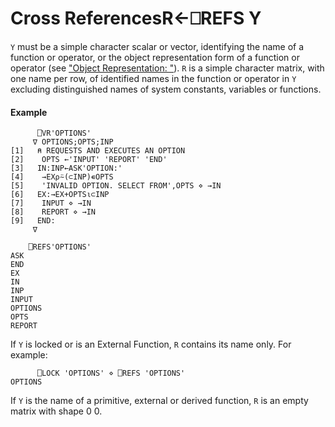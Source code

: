 




<h1 class="heading"><span class="name">Cross References</span><span class="command">R←⎕REFS Y</span></h1>

`Y` must be a simple character scalar or vector, identifying the name of a function or operator, or the object representation form of a function or operator (see ["Object Representation: "](or.md)).  `R` is a simple character matrix, with one name per row, of identified names in the function or operator in `Y` excluding distinguished names of system constants, variables or functions.


#### Example
```apl
      ⎕VR'OPTIONS'
     ∇ OPTIONS;OPTS;INP
[1]   ⍝ REQUESTS AND EXECUTES AN OPTION
[2]    OPTS ←'INPUT' 'REPORT' 'END'
[3]   IN:INP←ASK'OPTION:'
[4]    →EX⍴⍨(⊂INP)∊OPTS
[5]    'INVALID OPTION. SELECT FROM',OPTS ⋄ →IN
[6]   EX:→EX+OPTS⍳⊂INP
[7]    INPUT ⋄ →IN
[8]    REPORT ⋄ →IN
[9]   END:
     ∇
 
    ⎕REFS'OPTIONS'
ASK
END
EX
IN
INP
INPUT
OPTIONS
OPTS
REPORT
```


If `Y` is locked or is an External Function, `R` contains its name only.  For example:
```apl
      ⎕LOCK 'OPTIONS' ⋄ ⎕REFS 'OPTIONS'
OPTIONS
```


If `Y` is the name of a primitive, external or derived function, `R` is an empty matrix with shape 0 0.



